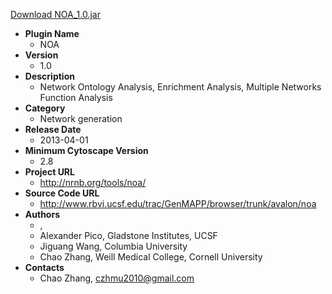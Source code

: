 <a href="NOA_1.0.jar">Download NOA_1.0.jar</a>

* __Plugin Name__
  * NOA
* __Version__
  * 1.0
* __Description__
  * Network Ontology Analysis, Enrichment Analysis, Multiple Networks Function Analysis
* __Category__
  * Network generation
* __Release Date__
  * 2013-04-01
* __Minimum Cytoscape Version__
  * 2.8
* __Project URL__
  * http://nrnb.org/tools/noa/
* __Source Code URL__
  * http://www.rbvi.ucsf.edu/trac/GenMAPP/browser/trunk/avalon/noa
* __Authors__
  * , 
  * Alexander Pico, Gladstone Institutes, UCSF
  * Jiguang Wang, Columbia University
  * Chao Zhang, Weill Medical College, Cornell University
* __Contacts__
  * Chao Zhang, czhmu2010@gmail.com
